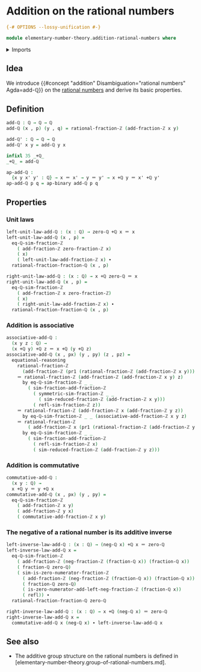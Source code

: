# Addition on the rational numbers

```agda
{-# OPTIONS --lossy-unification #-}

module elementary-number-theory.addition-rational-numbers where
```

<details><summary>Imports</summary>

```agda
open import elementary-number-theory.addition-integer-fractions
open import elementary-number-theory.integer-fractions
open import elementary-number-theory.rational-numbers
open import elementary-number-theory.reduced-integer-fractions

open import foundation.action-on-identifications-binary-functions
open import foundation.dependent-pair-types
open import foundation.identity-types
```

</details>

## Idea

We introduce
{{#concept "addition" Disambiguation="rational numbers" Agda=add-ℚ}} on the
[rational numbers](elementary-number-theory.rational-numbers.md) and derive its
basic properties.

## Definition

```agda
add-ℚ : ℚ → ℚ → ℚ
add-ℚ (x , p) (y , q) = rational-fraction-ℤ (add-fraction-ℤ x y)

add-ℚ' : ℚ → ℚ → ℚ
add-ℚ' x y = add-ℚ y x

infixl 35 _+ℚ_
_+ℚ_ = add-ℚ

ap-add-ℚ :
  {x y x' y' : ℚ} → x ＝ x' → y ＝ y' → x +ℚ y ＝ x' +ℚ y'
ap-add-ℚ p q = ap-binary add-ℚ p q
```

## Properties

### Unit laws

```agda
left-unit-law-add-ℚ : (x : ℚ) → zero-ℚ +ℚ x ＝ x
left-unit-law-add-ℚ (x , p) =
  eq-ℚ-sim-fraction-ℤ
    ( add-fraction-ℤ zero-fraction-ℤ x)
    ( x)
    ( left-unit-law-add-fraction-ℤ x) ∙
  rational-fraction-fraction-ℚ (x , p)

right-unit-law-add-ℚ : (x : ℚ) → x +ℚ zero-ℚ ＝ x
right-unit-law-add-ℚ (x , p) =
  eq-ℚ-sim-fraction-ℤ
    ( add-fraction-ℤ x zero-fraction-ℤ)
    ( x)
    ( right-unit-law-add-fraction-ℤ x) ∙
  rational-fraction-fraction-ℚ (x , p)
```

### Addition is associative

```agda
associative-add-ℚ :
  (x y z : ℚ) →
  (x +ℚ y) +ℚ z ＝ x +ℚ (y +ℚ z)
associative-add-ℚ (x , px) (y , py) (z , pz) =
  equational-reasoning
    rational-fraction-ℤ
      (add-fraction-ℤ (pr1 (rational-fraction-ℤ (add-fraction-ℤ x y))) z)
    ＝ rational-fraction-ℤ (add-fraction-ℤ (add-fraction-ℤ x y) z)
      by eq-ℚ-sim-fraction-ℤ _ _
        ( sim-fraction-add-fraction-ℤ
          ( symmetric-sim-fraction-ℤ _ _
            ( sim-reduced-fraction-ℤ (add-fraction-ℤ x y)))
          ( refl-sim-fraction-ℤ z))
    ＝ rational-fraction-ℤ (add-fraction-ℤ x (add-fraction-ℤ y z))
      by eq-ℚ-sim-fraction-ℤ _ _ (associative-add-fraction-ℤ x y z)
    ＝ rational-fraction-ℤ
        ( add-fraction-ℤ x (pr1 (rational-fraction-ℤ (add-fraction-ℤ y z))))
      by eq-ℚ-sim-fraction-ℤ _ _
        ( sim-fraction-add-fraction-ℤ
          ( refl-sim-fraction-ℤ x)
          ( sim-reduced-fraction-ℤ (add-fraction-ℤ y z)))
```

### Addition is commutative

```agda
commutative-add-ℚ :
  (x y : ℚ) →
  x +ℚ y ＝ y +ℚ x
commutative-add-ℚ (x , px) (y , py) =
  eq-ℚ-sim-fraction-ℤ
    ( add-fraction-ℤ x y)
    ( add-fraction-ℤ y x)
    ( commutative-add-fraction-ℤ x y)
```

### The negative of a rational number is its additive inverse

```agda
left-inverse-law-add-ℚ : (x : ℚ) → (neg-ℚ x) +ℚ x ＝ zero-ℚ
left-inverse-law-add-ℚ x =
  eq-ℚ-sim-fraction-ℤ
    ( add-fraction-ℤ (neg-fraction-ℤ (fraction-ℚ x)) (fraction-ℚ x))
    ( fraction-ℚ zero-ℚ)
    ( sim-is-zero-numerator-fraction-ℤ
      ( add-fraction-ℤ (neg-fraction-ℤ (fraction-ℚ x)) (fraction-ℚ x))
      ( fraction-ℚ zero-ℚ)
      ( is-zero-numerator-add-left-neg-fraction-ℤ (fraction-ℚ x))
      ( refl)) ∙
  rational-fraction-fraction-ℚ zero-ℚ

right-inverse-law-add-ℚ : (x : ℚ) → x +ℚ (neg-ℚ x) ＝ zero-ℚ
right-inverse-law-add-ℚ x =
  commutative-add-ℚ x (neg-ℚ x) ∙ left-inverse-law-add-ℚ x
```

## See also

- The additive group structure on the rational numbers is defined in
  [elementary-number-theory.group-of-rational-numbers.md].
